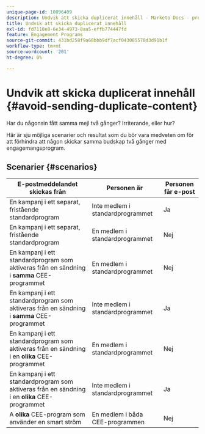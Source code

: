 ```yaml
---
unique-page-id: 10096409
description: Undvik att skicka duplicerat innehåll - Marketo Docs - produktdokumentation
title: Undvik att skicka duplicerat innehåll
exl-id: fd7118e8-6e34-4973-8aa5-effb774447fd
feature: Engagement Programs
source-git-commit: 431bd258f9a68bbb9df7acf043085578d3d91b1f
workflow-type: tm+mt
source-wordcount: '201'
ht-degree: 0%

---
```


# Undvik att skicka duplicerat innehåll {#avoid-sending-duplicate-content}

Har du någonsin fått samma mejl två gånger? Irriterande, eller hur?

Här är sju möjliga scenarier och resultat som du bör vara medveten om för att förhindra att någon skickar samma budskap två gånger med engagemangsprogram.

## Scenarier {#scenarios}

| E-postmeddelandet skickas från | Personen är | Personen får e-post |
|---|---|---|
| En kampanj i ett separat, fristående standardprogram | Inte medlem i standardprogrammet | Ja |
| En kampanj i ett separat, fristående standardprogram | En medlem i standardprogrammet | Nej |
| En kampanj i ett standardprogram som aktiveras från en sändning i **samma** CEE-programmet | En medlem i standardprogrammet | Nej |
| En kampanj i ett standardprogram som aktiveras från en sändning i **samma** CEE-programmet | Inte medlem i standardprogrammet | Ja |
| En kampanj i ett standardprogram som aktiveras från en sändning i en **olika** CEE-programmet | En medlem i standardprogrammet | Nej |
| En kampanj i ett standardprogram som aktiveras från en sändning i en **olika** CEE-programmet | Inte medlem i standardprogrammet | Ja |
| A **olika** CEE-program som använder en smart ström | En medlem i båda CEE-programmen | Nej |
